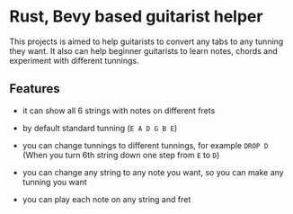 # Rust, Bevy based guitarist helper

This projects is aimed to help guitarists to convert any tabs to any tunning they want. It also can help beginner guitarists to learn notes, chords and experiment with different tunnings.

## Features

- it can show all 6 strings with notes on different frets

- by default standard tunning (`E A D G B E`)

- you can change tunnings to different tunnings, for example `DROP D` (When you turn 6th string down one step from `E` to `D`)

- you can change any string to any note you want, so you can make any tunning you want

- you can play each note on any string and fret
